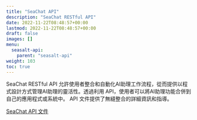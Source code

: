 ```yaml
---
title: "SeaChat API"
description: "SeaChat RESTful API"
date: 2022-11-22T08:48:57+00:00
lastmod: 2022-11-22T08:48:57+00:00
draft: false
images: []
menu:
  seasalt-api:
    parent: "seasalt-api"
weight: 103
toc: true
---
```

SeaChat RESTful API 允許使用者整合和自動化AI助理工作流程，從而提供以程式設計方式管理AI助理的靈活性。透過利用 API，使用者可以將AI助理功能合併到自己的應用程式或系統中。 API 文件提供了無縫整合的詳細資訊和指導。

<div class="row justify-content-center">
    <div class="col-lg-9 col-xl-8 text-center">
        <p class="lead"></p>
        <a class="btn btn-primary btn-lg px-4 mb-2" href="http://seachat-backend-api-server.dev.svc.cluster.local:8080/redoc" role="button" target="_blank" rel="noopener noreferrer">SeaChat API 文件</a>
    </div>
</div>
